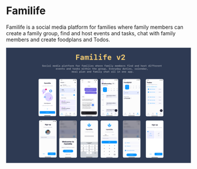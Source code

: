 # Familife

Familife is a social media platform for families where family members can create a family group, find and host events and tasks, chat with family members and create foodplans and Todos.

<div align="center">
  <a href="">
    <img src="assets/banner.png" alt="Logo">
  </a>
</div>
